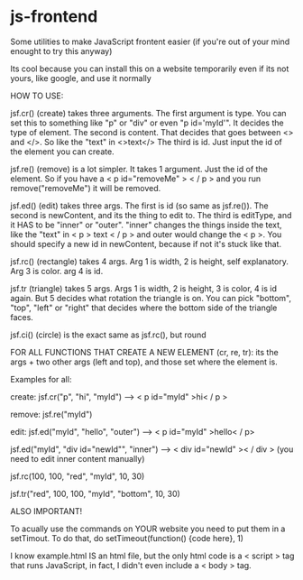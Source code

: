 # js-frontend
Some utilities to make JavaScript frontent easier (if you're out of your mind enought to try this anyway)


Its cool because you can install this on a website temporarily even if its not yours, like google, and use it normally


HOW TO USE:


 
 jsf.cr() (create) takes three arguments.
 The first argument is type. You can set this to something like "p" or "div" or even "p id='myId'". It decides the type of element.
 The second is content. That decides that goes between <> and </>. So like the "text" in <>text</>
 The third is id. Just input the id of the element you can create.
 
 jsf.re() (remove) is a lot simpler. It takes 1 argument. Just the id of the element. So if you have a < p  id="removeMe" > < / p > and you run remove("removeMe") it will be removed.
 
 jsf.ed() (edit) takes three args. The first is id (so same as jsf.re()).
 The second is newContent, and its the thing to edit to. The third is editType, and it HAS to be "inner" or "outer". "inner" changes the things inside the text, like the "text" in < p > text < / p > and outer would change the < p >.
 You should specify a new id in newContent, because if not it's stuck like that.
 
 jsf.rc() (rectangle) takes 4 args. Arg 1 is width, 2 is height, self explanatory. Arg 3 is color. arg 4 is id.
 
 jsf.tr (triangle) takes 5 args. Args 1 is width, 2 is height, 3 is color, 4 is id again. But 5 decides what rotation the triangle is on. You can pick "bottom", "top", "left" or "right" that decides where the bottom side of the triangle faces.
 
 jsf.ci() (circle) is the exact same as jsf.rc(), but round
 
 FOR ALL FUNCTIONS THAT CREATE A NEW ELEMENT (cr, re, tr): its the args + two other args (left and top), and those set where the element is.
 
 Examples for all:
 
 create:
 jsf.cr("p", "hi", "myId") --> < p  id="myId" >hi< / p >
 <br>
   
 remove:
 jsf.re("myId")
 <br>
   
 edit:
 jsf.ed("myId", "hello", "outer") --> < p  id="myId" >hello< / p>
 <br>  
 
 jsf.ed("myId", "div id="newId"", "inner") --> < div  id="newId" >< / div > (you need to edit inner content manually)
 
 jsf.rc(100, 100, "red", "myId", 10, 30)
 <br>

jsf.tr("red", 100, 100, "myId", "bottom", 10, 30)
<br>


ALSO IMPORTANT!

To acually use the commands on YOUR website you need to put them in a setTimout. To do that, do setTimeout(function() {code here}, 1)


I know example.html IS an html file, but the only html code is a < script > tag that runs JavaScript, in fact, I didn't even include a < body > tag.
